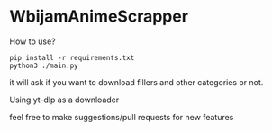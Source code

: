 # WbijamAnimeScrapper

How to use? 
```
pip install -r requirements.txt
python3 ./main.py
```
it will ask if you want to download fillers and other categories or not.

Using yt-dlp as a downloader

feel free to make suggestions/pull requests for new features
